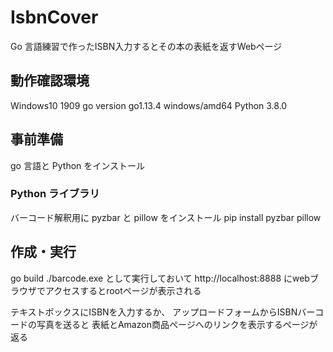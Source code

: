 # IsbnCover
Go 言語練習で作ったISBN入力するとその本の表紙を返すWebページ

## 動作確認環境
Windows10 1909
go version go1.13.4 windows/amd64
Python 3.8.0

## 事前準備
go 言語と Python をインストール
### Python ライブラリ
バーコード解釈用に pyzbar と pillow をインストール
pip install pyzbar pillow

## 作成・実行
go build
./barcode.exe
として実行しておいて
http://localhost:8888
にwebブラウザでアクセスするとrootページが表示される

テキストボックスにISBNを入力するか、
アップロードフォームからISBNバーコードの写真を送ると
表紙とAmazon商品ページへのリンクを表示するページが返る
